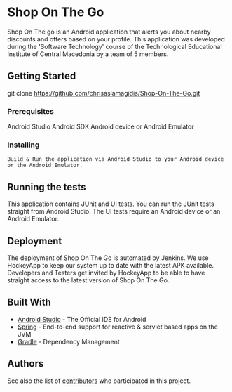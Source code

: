 # Shop On The Go

Shop On The go is an Android application that alerts you about nearby discounts and offers based on your profile. This application was developed during the 'Software Technology' course of the Technological Educational Institute of Central Macedonia by a team of 5 members. 


## Getting Started

git clone https://github.com/chrisaslamagidis/Shop-On-The-Go.git

### Prerequisites

Android Studio 
Android SDK
Android device or Android Emulator

### Installing

```
Build & Run the application via Android Studio to your Android device or the Android Emulator.
```

## Running the tests

This application contains JUnit and UI tests. You can run the JUnit tests straight from Android Studio. The UI tests require an Android device or an Android Emulator. 

## Deployment

The deployment of Shop On The Go is automated by Jenkins. We use HockeyApp to keep our system up to date with the latest APK available. Developers and Testers get invited by HockeyApp to be able to have straight access to the latest version of Shop On The Go.

## Built With

* [Android Studio](https://developer.android.com/studio/index.html) - The Official IDE for Android
* [Spring](https://projects.spring.io/spring-framework/) - End-to-end support for reactive & servlet based apps on the JVM
* [Gradle](https://gradle.org/) - Dependency Management

## Authors

See also the list of [contributors](https://github.com/chrisaslamagidis/Shop-On-The-Go/contributors) who participated in this project.
